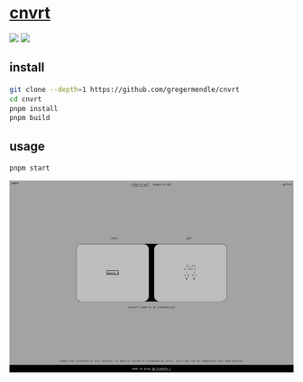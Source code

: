 # [cnvrt](https://github.com/gregermendle/cnvrt)

![](https://img.shields.io/github/license/gregermendle/cnvrt) ![](https://img.shields.io/github/last-commit/scillidan/cnvrt/main?label=last%20commit%20(fork))

## install

```sh
git clone --depth=1 https://github.com/gregermendle/cnvrt
cd cnvrt
pnpm install
pnpm build
```

## usage

```sh
pnpm start
```

![cnvrt](/_image/optWeb/cnvrt.png)
